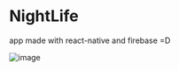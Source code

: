 # NightLife
app made with react-native and firebase =D


![image](blob:https://viaucdk-my.sharepoint.com/b3092a40-51f0-4a91-9f3f-ec78c4c0ca7e)
